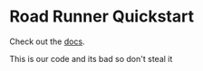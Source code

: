 # Road Runner Quickstart

Check out the [docs](https://rr.brott.dev/docs/v1-0/tuning/).


This is our code and its bad so don't steal it
